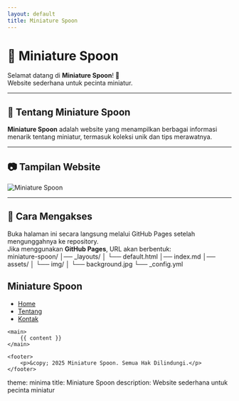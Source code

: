 ```yaml
---
layout: default
title: Miniature Spoon
---
```


# 🥄 Miniature Spoon

Selamat datang di **Miniature Spoon**! 🎉  
Website sederhana untuk pecinta miniatur.

---

## 🚀 Tentang Miniature Spoon
**Miniature Spoon** adalah website yang menampilkan berbagai informasi menarik tentang miniatur, termasuk koleksi unik dan tips merawatnya.

---

## 📷 Tampilan Website
![Miniature Spoon](assets/img/background.jpg)

---

## 📌 Cara Mengakses  
Buka halaman ini secara langsung melalui GitHub Pages setelah mengunggahnya ke repository.  
Jika menggunakan **GitHub Pages**, URL akan berbentuk:  
miniature-spoon/
│── _layouts/
│   └── default.html
│── index.md
│── assets/
│   └── img/
│       └── background.jpg
└── _config.yml
<!DOCTYPE html>
<html lang="id">
<head>
    <meta charset="UTF-8">
    <meta name="viewport" content="width=device-width, initial-scale=1.0">
    <title>{{ page.title }}</title>
    <link rel="stylesheet" href="style.css">
</head>
<body>
    <nav>
        <h1>Miniature Spoon</h1>
        <ul>
            <li><a href="/">Home</a></li>
            <li><a href="/tentang">Tentang</a></li>
            <li><a href="/kontak">Kontak</a></li>
        </ul>
    </nav>

    <main>
        {{ content }}
    </main>

    <footer>
        <p>&copy; 2025 Miniature Spoon. Semua Hak Dilindungi.</p>
    </footer>
</body>
</html>
theme: minima
title: Miniature Spoon
description: Website sederhana untuk pecinta miniatur

